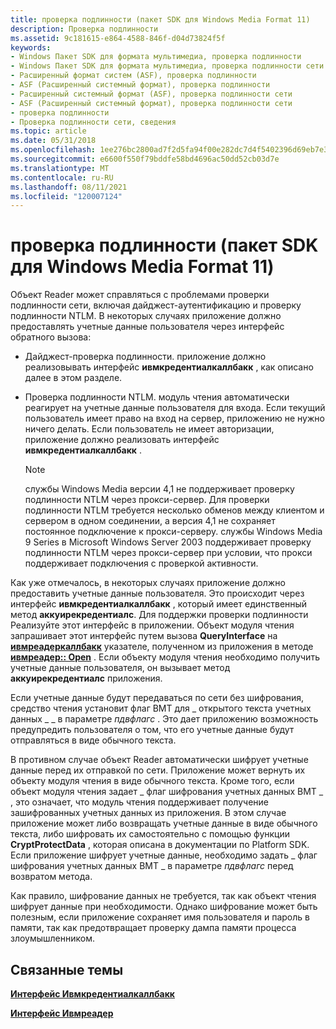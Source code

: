 ```yaml
---
title: проверка подлинности (пакет SDK для Windows Media Format 11)
description: Проверка подлинности
ms.assetid: 9c181615-e864-4588-846f-d04d73824f5f
keywords:
- Windows Пакет SDK для формата мультимедиа, проверка подлинности
- Windows Пакет SDK для формата мультимедиа, проверка подлинности сети
- Расширенный формат систем (ASF), проверка подлинности
- ASF (Расширенный системный формат), проверка подлинности
- Расширенный системный формат (ASF), проверка подлинности сети
- ASF (Расширенный системный формат), проверка подлинности сети
- проверка подлинности
- Проверка подлинности сети, сведения
ms.topic: article
ms.date: 05/31/2018
ms.openlocfilehash: 1ee276bc2800ad7f2d5fa94f00e282dc7d4f5402396d69eb7e3b240fd4303f4b
ms.sourcegitcommit: e6600f550f79bddfe58bd4696ac50dd52cb03d7e
ms.translationtype: MT
ms.contentlocale: ru-RU
ms.lasthandoff: 08/11/2021
ms.locfileid: "120007124"
---
```

# <a name="authentication-windows-media-format-11-sdk"></a>проверка подлинности (пакет SDK для Windows Media Format 11)

Объект Reader может справляться с проблемами проверки подлинности сети, включая дайджест-аутентификацию и проверку подлинности NTLM. В некоторых случаях приложение должно предоставлять учетные данные пользователя через интерфейс обратного вызова:

-   Дайджест-проверка подлинности. приложение должно реализовывать интерфейс **ивмкредентиалкаллбакк** , как описано далее в этом разделе.
-   Проверка подлинности NTLM. модуль чтения автоматически реагирует на учетные данные пользователя для входа. Если текущий пользователь имеет право на вход на сервер, приложению не нужно ничего делать. Если пользователь не имеет авторизации, приложение должно реализовать интерфейс **ивмкредентиалкаллбакк** .

    > [!Note]  
    > службы Windows Media версии 4,1 не поддерживает проверку подлинности NTLM через прокси-сервер. Для проверки подлинности NTLM требуется несколько обменов между клиентом и сервером в одном соединении, а версия 4,1 не сохраняет постоянное подключение к прокси-серверу. службы Windows Media 9 Series в Microsoft Windows Server 2003 поддерживает проверку подлинности NTLM через прокси-сервер при условии, что прокси поддерживает подключения с проверкой активности.

     

Как уже отмечалось, в некоторых случаях приложение должно предоставить учетные данные пользователя. Это происходит через интерфейс **ивмкредентиалкаллбакк** , который имеет единственный метод **аккуирекредентиалс**. Для поддержки проверки подлинности Реализуйте этот интерфейс в приложении. Объект модуля чтения запрашивает этот интерфейс путем вызова **QueryInterface** на [**ивмреадеркаллбакк**](/previous-versions/windows/desktop/api/wmsdkidl/nn-wmsdkidl-iwmreadercallback) указателе, полученном из приложения в методе [**ивмреадер:: Open**](/previous-versions/windows/desktop/api/Wmsdkidl/nf-wmsdkidl-iwmreader-open) . Если объекту модуля чтения необходимо получить учетные данные пользователя, он вызывает метод **аккуирекредентиалс** приложения.

Если учетные данные будут передаваться по сети без шифрования, средство чтения установит флаг ВМТ для \_ открытого текста учетных данных \_ \_ в параметре *пдвфлагс* . Это дает приложению возможность предупредить пользователя о том, что его учетные данные будут отправляться в виде обычного текста.

В противном случае объект Reader автоматически шифрует учетные данные перед их отправкой по сети. Приложение может вернуть их объекту модуля чтения в виде обычного текста. Кроме того, если объект модуля чтения задает \_ флаг шифрования учетных данных ВМТ \_ , это означает, что модуль чтения поддерживает получение зашифрованных учетных данных из приложения. В этом случае приложение может либо возвращать учетные данные в виде обычного текста, либо шифровать их самостоятельно с помощью функции **CryptProtectData** , которая описана в документации по Platform SDK. Если приложение шифрует учетные данные, необходимо задать \_ флаг шифрования учетных данных ВМТ \_ в параметре *пдвфлагс* перед возвратом метода.

Как правило, шифрование данных не требуется, так как объект чтения шифрует данные при необходимости. Однако шифрование может быть полезным, если приложение сохраняет имя пользователя и пароль в памяти, так как предотвращает проверку дампа памяти процесса злоумышленником.

## <a name="related-topics"></a>Связанные темы

<dl> <dt>

[**Интерфейс Ивмкредентиалкаллбакк**](/previous-versions/windows/desktop/api/wmsdkidl/nn-wmsdkidl-iwmcredentialcallback)
</dt> <dt>

[**Интерфейс Ивмреадер**](/previous-versions/windows/desktop/api/wmsdkidl/nn-wmsdkidl-iwmreader)
</dt> </dl>

 

 




